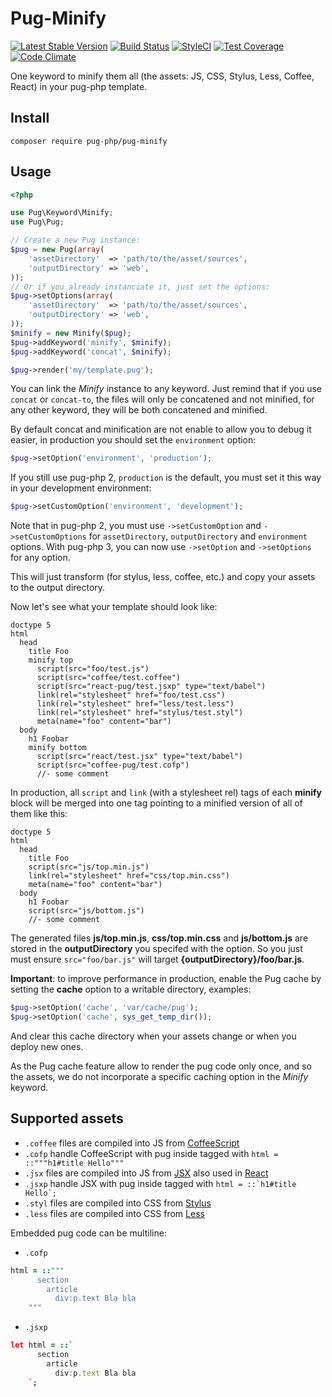 # Pug-Minify
[![Latest Stable Version](https://poser.pugx.org/pug-php/pug-minify/v/stable.png)](https://packagist.org/packages/pug-php/pug-minify)
[![Build Status](https://travis-ci.org/pug-php/pug-minify.svg?branch=master)](https://travis-ci.org/pug-php/pug-minify)
[![StyleCI](https://styleci.io/repos/64454439/shield?style=flat)](https://styleci.io/repos/64454439)
[![Test Coverage](https://codeclimate.com/github/pug-php/pug-minify/badges/coverage.svg)](https://codecov.io/github/pug-php/pug-minify?branch=master)
[![Code Climate](https://codeclimate.com/github/pug-php/pug-minify/badges/gpa.svg)](https://codeclimate.com/github/pug-php/pug-minify)

One keyword to minify them all (the assets: JS, CSS, Stylus, Less, Coffee,
React) in your pug-php template.

## Install

```shell
composer require pug-php/pug-minify
```

## Usage

```php
<?php

use Pug\Keyword\Minify;
use Pug\Pug;

// Create a new Pug instance:
$pug = new Pug(array(
    'assetDirectory'  => 'path/to/the/asset/sources',
    'outputDirectory' => 'web',
));
// Or if you already instanciate it, just set the options:
$pug->setOptions(array(
    'assetDirectory'  => 'path/to/the/asset/sources',
    'outputDirectory' => 'web',
));
$minify = new Minify($pug);
$pug->addKeyword('minify', $minify);
$pug->addKeyword('concat', $minify);

$pug->render('my/template.pug');
```

You can link the *Minify* instance to any keyword. Just remind that if you
use ```concat``` or ```concat-to```, the files will only be concatened and
not minified, for any other keyword, they will be both concatened and
minified.

By default concat and minification are not enable to allow you to debug it
easier, in production you should set the `environment` option:
```php
$pug->setOption('environment', 'production');
```

If you still use pug-php 2, `production` is the default, you must set it
this way in your development environment:
```php
$pug->setCustomOption('environment', 'development');
```

Note that in pug-php 2, you must use `->setCustomOption` and
`->setCustomOptions` for `assetDirectory`, `outputDirectory`
and `environment` options. With pug-php 3, you can now use
`->setOption` and `->setOptions` for any option.

This will just transform (for stylus, less, coffee, etc.) and copy your
assets to the output directory.

Now let's see what your template should look like:
```pug
doctype 5
html
  head
    title Foo
    minify top
      script(src="foo/test.js")
      script(src="coffee/test.coffee")
      script(src="react-pug/test.jsxp" type="text/babel")
      link(rel="stylesheet" href="foo/test.css")
      link(rel="stylesheet" href="less/test.less")
      link(rel="stylesheet" href="stylus/test.styl")
      meta(name="foo" content="bar")
  body
    h1 Foobar
    minify bottom
      script(src="react/test.jsx" type="text/babel")
      script(src="coffee-pug/test.cofp")
      //- some comment
```

In production, all ```script``` and ```link``` (with a stylesheet rel)
tags of each **minify** block will be merged into one tag pointing to a
minified version of all of them like this:
```pug
doctype 5
html
  head
    title Foo
    script(src="js/top.min.js")
    link(rel="stylesheet" href="css/top.min.css")
    meta(name="foo" content="bar")
  body
    h1 Foobar
    script(src="js/bottom.js")
    //- some comment
```

The generated files **js/top.min.js**, **css/top.min.css** and
**js/bottom.js** are stored in the **outputDirectory** you specifed
with the option. So you just must ensure ```src="foo/bar.js"```
will target **{outputDirectory}/foo/bar.js**.

**Important**: to improve performance in production, enable the
Pug cache by setting the **cache** option to a writable directory,
examples:
```php
$pug->setOption('cache', 'var/cache/pug');
$pug->setOption('cache', sys_get_temp_dir());
```
And clear this cache directory when your assets change or when you
deploy new ones.

As the Pug cache feature allow to render the pug code only once,
and so the assets, we do not incorporate a specific caching option
in the *Minify* keyword.

## Supported assets

* `.coffee` files are compiled into JS from [CoffeeScript](http://coffeescript.org/)
* `.cofp` handle CoffeeScript with pug inside tagged with ```html = ::"""h1#title Hello"""```
* `.jsx` files are compiled into JS from [JSX](https://jsx.github.io/) also used in [React](http://buildwithreact.com/tutorial/jsx)
* `.jsxp` handle JSX with pug inside tagged with ```html = ::`h1#title Hello`;```
* `.styl` files are compiled into CSS from [Stylus](http://stylus-lang.com/)
* `.less` files are compiled into CSS from [Less](http://lesscss.org/)

Embedded pug code can be multiline:
* `.cofp`
```coffee
html = ::"""
      section
        article
          div:p.text Bla bla
    """
```
* `.jsxp`
```coffee
let html = ::`
      section
        article
          div:p.text Bla bla
    `;
```
